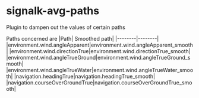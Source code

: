 # signalk-avg-paths
Plugin to dampen out the values of certain paths

Paths concerned are 
|Path| Smoothed path|
|--------|--------|
|environment.wind.angleApparent|environment.wind.angleApparent_smooth|
|environment.wind.directionTrue|environment.wind.directionTrue_smooth|
|environment.wind.angleTrueGround|environment.wind.angleTrueGround_smooth|
|environment.wind.angleTrueWater|environment.wind.angleTrueWater_smooth|
|navigation.headingTrue|navigation.headingTrue_smooth|
|navigation.courseOverGroundTrue|navigation.courseOverGroundTrue_smooth|
